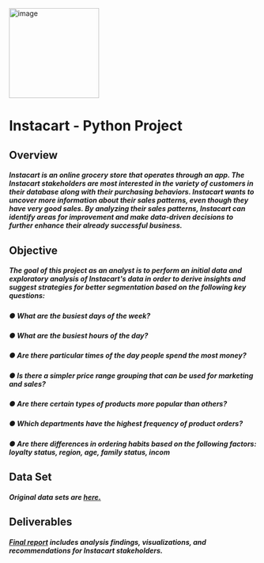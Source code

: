 
<img width="182" alt="image" src="https://user-images.githubusercontent.com/115426759/223629777-3b83c5ca-d735-4ffa-b71e-9526821a693a.png">

# Instacart - Python Project

## Overview

##### Instacart is an online grocery store that operates through an app. The Instacart stakeholders are most interested in the variety of customers in their database along with their purchasing behaviors. Instacart wants to uncover more information about their sales patterns, even though they have very good sales. By analyzing their sales patterns, Instacart can identify areas for improvement and make data-driven decisions to further enhance their already successful business.

## Objective

##### The goal of this project as an analyst is to perform an initial data and exploratory analysis of Instacart's data in order to derive insights and suggest strategies for better segmentation based on the following key questions:

##### ● What are the busiest days of the week?
##### ● What are the busiest hours of the day?
##### ● Are there particular times of the day people spend the most money?
##### ● Is there a simpler price range grouping that can be used for marketing and sales?
##### ● Are there certain types of products more popular than others?
##### ● Which departments have the highest frequency of product orders?
##### ● Are there differences in ordering habits based on the following factors: loyalty status, region, age, family status, incom

## Data Set

##### Original data sets are [here.](https://github.com/Eriselda-Baci/Instacart-Python-Project/blob/main/01%20Project%20Managment/A4_Data_Project%20Brief.pdf)

## Deliverables

##### [Final report](./05%20Sent%20to%20client/) includes analysis findings, visualizations, and recommendations for Instacart stakeholders.

